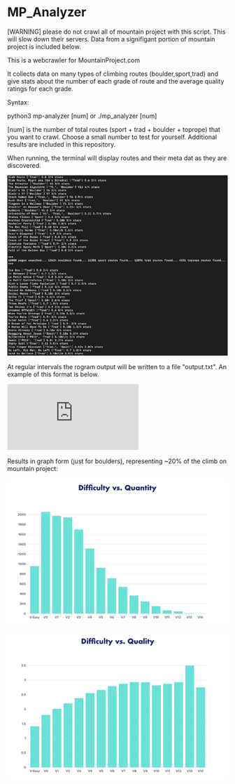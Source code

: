 # MP_Analyzer

[WARNING] please do not crawl all of mountain project with this script. This will slow down their servers. Data from a signifigant portion of mountain project is included below.

This is a webcrawler for MountainProject.com

It collects data on many types of climbing routes (boulder,sport,trad) and give stats about the number of each grade of route and the average quality ratings for each grade.

Syntax:

python3 mp-analyzer [num]
or
./mp_analyzer [num]

[num] is the number of total routes (sport + trad + boulder + toprope) that you want to crawl. Choose a small number to test for yourself. Additional results are included in this repository.


When running, the terminal will display routes and their meta dat as they are discovered.


![alt text](https://github.com/jimphowe/MP_Analyzer/blob/master/running_example.png?raw=true)


At regular intervals the rogram output will be written to a file "output.txt". An example of this format is below.

![output.txt](https://github.com/jimphowe/MP_Analyzer/blob/master/output.txt?raw=true)

Results in graph form (just for boulders), representing ~20% of the climb on mountain project:

![alt text](https://github.com/jimphowe/MP_Analyzer/blob/master/Boulder%20Grade%20vs.%20Quantity.png?raw=true)

![alt text](https://github.com/jimphowe/MP_Analyzer/blob/master/Boulder%20Grade%20vs.%20Quality.png?raw=true)


